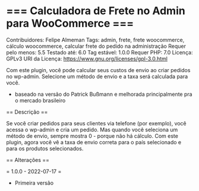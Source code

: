# === Calculadora de Frete no Admin para WooCommerce ===
Contribuidores: Felipe Almeman
Tags: admin, frete, frete woocommerce, cálculo woocommerce, calcular frete do pedido na administração
Requer pelo menos: 5.5
Testado até: 6.0
Tag estável: 1.0.0
Requer PHP: 7.0
Licença: GPLv3
URI da Licença: https://www.gnu.org/licenses/gpl-3.0.html

Com este plugin, você pode calcular seus custos de envio ao criar pedidos no wp-admin.
Selecione um método de envio e a taxa será calculada para você.

* baseado na versão do Patrick Bußmann e melhorada principalmente pra o mercado brasileiro 

== Descrição ==

Se você criar pedidos para seus clientes via telefone (por exemplo), você acessa o wp-admin e cria um pedido.
Mas quando você seleciona um método de envio, sempre mostra 0 - porque não há cálculo.
Com este plugin, agora você vê a taxa de envio correta para o país selecionado e para os produtos selecionados.

== Alterações ==

= 1.0.0 - 2022-07-17 =
* Primeira versão
